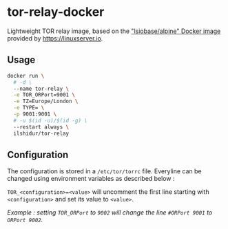 # tor-relay-docker

Lightweight TOR relay image, based on the ["lsiobase/alpine" Docker image](https://hub.docker.com/r/lsiobase/alpine) provided by https://linuxserver.io.

## Usage

```bash
docker run \
  # -d \
  --name tor-relay \
  -e TOR_ORPort=9001 \
  -e TZ=Europe/London \
  -e TYPE= \
  -p 9001:9001 \
  # -u $(id -u)/$(id -g) \
  --restart always \
  ilshidur/tor-relay
```

## Configuration

The configuration is stored in a `/etc/tor/torrc` file.
Everyline can be changed using environment variables as described below :

`TOR_<configuration>=<value>` will uncomment the first line starting with `<configuration>` and set its value to `<value>`.

*Example : setting `TOR_ORPort` to `9002` will change the line `#ORPort 9001` to `ORPort 9002`.*
